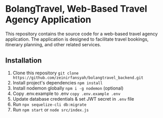 # BolangTravel, Web-Based Travel Agency Application
This repository contains the source code for a web-based travel agency application. The application is designed to facilitate travel bookings, itinerary planning, and other related services.

## Installation
 
1. Clone this repository `git clone https://github.com/zeinirfansyah/bolangtravel_backend.git`
2. Install project's dependencies `npm install`
3. Install nodemon globally `npm i -g nodemon` (optional)
4. Copy .env.example to .env `copy .env.example .env`
5. Update database credentials & set JWT secret in `.env` file
6. Run `npx sequelize-cli db:migrate`
7. Run `npm start` or `node src/index.js`
